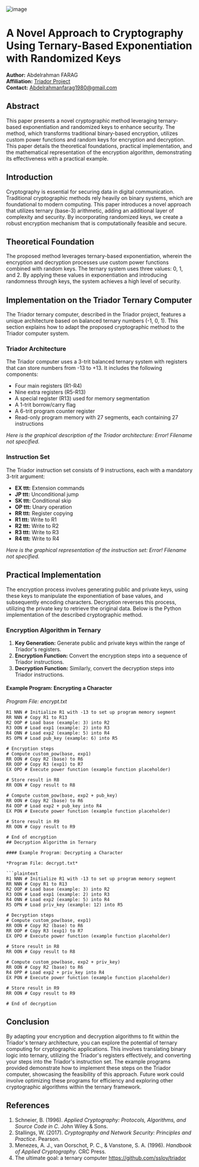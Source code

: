 ![image](https://github.com/ahafarag/ternary_encryption/assets/117376293/73d66dd4-0225-4de4-ac0a-9c9828ee772f)

# A Novel Approach to Cryptography Using Ternary-Based Exponentiation with Randomized Keys

**Author:** Abdelrahman FARAG  
**Affiliation:** [Triador Project](https://github.com/ssloy/triador)  
**Contact:** [Abdelrahmanfarag1980@gmail.com](mailto:Abdelrahmanfarag1980@gmail.com)

## Abstract

This paper presents a novel cryptographic method leveraging ternary-based exponentiation and randomized keys to enhance security. The method, which transforms traditional binary-based encryption, utilizes custom power functions and random keys for encryption and decryption. This paper details the theoretical foundations, practical implementation, and the mathematical representation of the encryption algorithm, demonstrating its effectiveness with a practical example.

## Introduction

Cryptography is essential for securing data in digital communication. Traditional cryptographic methods rely heavily on binary systems, which are foundational to modern computing. This paper introduces a novel approach that utilizes ternary (base-3) arithmetic, adding an additional layer of complexity and security. By incorporating randomized keys, we create a robust encryption mechanism that is computationally feasible and secure.

## Theoretical Foundation

The proposed method leverages ternary-based exponentiation, wherein the encryption and decryption processes use custom power functions combined with random keys. The ternary system uses three values: 0, 1, and 2. By applying these values in exponentiation and introducing randomness through keys, the system achieves a high level of security.

## Implementation on the Triador Ternary Computer

The Triador ternary computer, described in the Triador project, features a unique architecture based on balanced ternary numbers (-1, 0, 1). This section explains how to adapt the proposed cryptographic method to the Triador computer system.

### Triador Architecture

The Triador computer uses a 3-trit balanced ternary system with registers that can store numbers from -13 to +13. It includes the following components:
- Four main registers (R1-R4)
- Nine extra registers (R5-R13)
- A special register (R13) used for memory segmentation
- A 1-trit borrow/carry flag
- A 6-trit program counter register
- Read-only program memory with 27 segments, each containing 27 instructions

*Here is the graphical description of the Triador architecture: Error! Filename not specified.*

### Instruction Set

The Triador instruction set consists of 9 instructions, each with a mandatory 3-trit argument:
- **EX ttt:** Extension commands
- **JP ttt:** Unconditional jump
- **SK ttt:** Conditional skip
- **OP ttt:** Unary operation
- **RR ttt:** Register copying
- **R1 ttt:** Write to R1
- **R2 ttt:** Write to R2
- **R3 ttt:** Write to R3
- **R4 ttt:** Write to R4

*Here is the graphical representation of the instruction set: Error! Filename not specified.*

## Practical Implementation

The encryption process involves generating public and private keys, using these keys to manipulate the exponentiation of base values, and subsequently encoding characters. Decryption reverses this process, utilizing the private key to retrieve the original data. Below is the Python implementation of the described cryptographic method.

### Encryption Algorithm in Ternary

1. **Key Generation:** Generate public and private keys within the range of Triador's registers.
2. **Encryption Function:** Convert the encryption steps into a sequence of Triador instructions.
3. **Decryption Function:** Similarly, convert the decryption steps into Triador instructions.

#### Example Program: Encrypting a Character

*Program File: encrypt.txt*

```plaintext
R1 NNN # Initialize R1 with -13 to set up program memory segment
RR NNN # Copy R1 to R13
R2 OOP # Load base (example: 3) into R2
R3 OON # Load exp1 (example: 2) into R3
R4 ONN # Load exp2 (example: 5) into R4
R5 OPN # Load pub_key (example: 6) into R5

# Encryption steps
# Compute custom_pow(base, exp1)
RR OON # Copy R2 (base) to R6
RR OOP # Copy R3 (exp1) to R7
EX OPO # Execute power function (example function placeholder)

# Store result in R8
RR OON # Copy result to R8

# Compute custom_pow(base, exp2 + pub_key)
RR OON # Copy R2 (base) to R6
R4 OOP # Load exp2 + pub_key into R4
EX PON # Execute power function (example function placeholder)

# Store result in R9
RR OON # Copy result to R9

# End of encryption
## Decryption Algorithm in Ternary

#### Example Program: Decrypting a Character

*Program File: decrypt.txt*

```plaintext
R1 NNN # Initialize R1 with -13 to set up program memory segment
RR NNN # Copy R1 to R13
R2 OOP # Load base (example: 3) into R2
R3 OON # Load exp1 (example: 2) into R3
R4 ONN # Load exp2 (example: 5) into R4
R5 OPN # Load priv_key (example: 12) into R5

# Decryption steps
# Compute custom_pow(base, exp1)
RR OON # Copy R2 (base) to R6
RR OOP # Copy R3 (exp1) to R7
EX OPO # Execute power function (example function placeholder)

# Store result in R8
RR OON # Copy result to R8

# Compute custom_pow(base, exp2 + priv_key)
RR OON # Copy R2 (base) to R6
R4 OPP # Load exp2 + priv_key into R4
EX PON # Execute power function (example function placeholder)

# Store result in R9
RR OON # Copy result to R9

# End of decryption
```
## Conclusion

By adapting your encryption and decryption algorithms to fit within the Triador's ternary architecture, you can explore the potential of ternary computing for cryptographic applications. This involves translating binary logic into ternary, utilizing the Triador's registers effectively, and converting your steps into the Triador's instruction set. The example programs provided demonstrate how to implement these steps on the Triador computer, showcasing the feasibility of this approach. Future work could involve optimizing these programs for efficiency and exploring other cryptographic algorithms within the ternary framework.

## References

1. Schneier, B. (1996). *Applied Cryptography: Protocols, Algorithms, and Source Code in C*. John Wiley & Sons.
2. Stallings, W. (2017). *Cryptography and Network Security: Principles and Practice*. Pearson.
3. Menezes, A. J., van Oorschot, P. C., & Vanstone, S. A. (1996). *Handbook of Applied Cryptography*. CRC Press.
4. The ultimate goal: a ternary computer https://github.com/ssloy/triador
